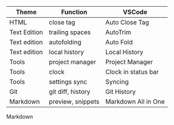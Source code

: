 Theme | Function | VSCode
----- | -------- | -------
HTML | close tag | Auto Close Tag
Text Edition | trailing spaces | AutoTrim
Text edition | autofolding | Auto Fold
Text edition | local history | Local History
Tools | project manager | Project Manager
Tools | clock | Clock in status bar
Tools | settings sync | Syncing
Git | git diff, history | Git History
Markdown | preview, snippets | Markdown All in One
Markdown 
